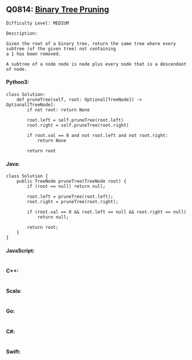 ## Q0814: [Binary Tree Pruning](https://leetcode.com/problems/binary-tree-pruning/)

```
Difficulty Level: MEDIUM
```

```
Description:

Given the root of a binary tree, return the same tree where every subtree (of the given tree) not containing
a 1 has been removed.

A subtree of a node node is node plus every node that is a descendant of node.
```

#### Python3:

```
class Solution:
    def pruneTree(self, root: Optional[TreeNode]) -> Optional[TreeNode]:
        if not root: return None

        root.left = self.pruneTree(root.left)
        root.right = self.pruneTree(root.right)

        if root.val == 0 and not root.left and not root.right:
            return None

        return root
```

#### Java:

```
class Solution {
    public TreeNode pruneTree(TreeNode root) {
        if (root == null) return null;

        root.left = pruneTree(root.left);
        root.right = pruneTree(root.right);

        if (root.val == 0 && root.left == null && root.right == null)
            return null;

        return root;
    }
}
```

#### JavaScript:

```

```

#### C++:

```

```

#### Scala:

```

```

#### Go:

```

```

#### C#:

```

```

#### Swift:

```

```